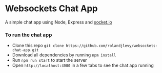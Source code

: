 # Websockets Chat App

A simple chat app using Node, Express and [socket.io](https://socket.io)

### To run the chat app
- Clone this repo `git clone https://github.com/rolandjlevy/websockets-chat-app.git`
- Download all dependencies by running `npm install`
- Run `npm run start` to start the server
- Open `http://localhost:4000` in a few tabs to see the chat app running